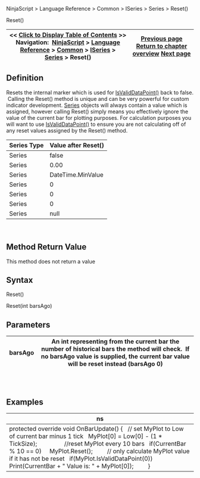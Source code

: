 ﻿
NinjaScript > Language Reference > Common > ISeries<T> > Series<T> > Reset()

Reset()

| << [Click to Display Table of Contents](reset.md) >> **Navigation:**     [NinjaScript](ninjascript.md) > [Language Reference](language_reference_wip.md) > [Common](common.md) > [ISeries<T>](iseriest.md) > [Series<T>](seriest.md) > Reset() | [Previous page](seriest.md) [Return to chapter overview](seriest.md) [Next page](priceseries.md) |
| --- | --- |
## Definition
Resets the internal marker which is used for [IsValidDataPoint()](isvaliddatapoint.md) back to false.  Calling the Reset() method is unique and can be very powerful for custom indicator development. [Series<T>](seriest.md) objects will always contain a value which is assigned, however calling Reset() simply means you effectively ignore the value of the current bar for plotting purposes. For calculation purposes you will want to use [IsValidDataPoint()](isvaliddatapoint.md) to ensure you are not calculating off of any reset values assigned by the Reset() method.
 

| Series Type | Value after Reset() |
| --- | --- |
| Series<bool> | false |
| Series<double> | 0.00 |
| Series<DateTime> | DateTime.MinValue |
| Series<float> | 0 |
| Series<int> | 0 |
| Series<long> | 0 |
| Series<string> | null |
 
## Method Return Value
This method does not return a value
 
## Syntax
Reset()  

Reset(int barsAgo)
 
## Parameters

| barsAgo | An int representing from the current bar the number of historical bars the method will check.  If no barsAgo value is supplied, the current bar value will be reset instead (barsAgo 0) |
| --- | --- |
## 
 
## Examples

| ns |
| --- |
| protected override void OnBarUpdate() {    // set MyPlot to Low of current bar minus 1 tick    MyPlot[0] = Low[0] - (1 * TickSize);                  //reset MyPlot every 10 bars    if(CurrentBar % 10 == 0)      MyPlot.Reset();          // only calculate MyPlot value if it has not be reset    if(MyPlot.IsValidDataPoint(0))      Print(CurrentBar + " Value is: " + MyPlot[0]);          } |
